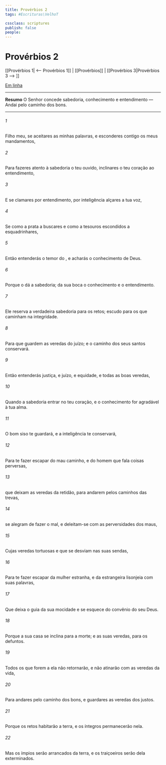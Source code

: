 ```yaml
---
title: Provérbios 2
tags: #Escrituras\VelhoT

cssclass: scriptures
publish: false
people:
---
```


# Provérbios 2
[[Provérbios 1| <-- Provérbios 1]] | [[Provérbios]] | [[Provérbios 3|Provérbios 3 --> ]]

[Em linha](https://churchofjesuschrist.org/study/scriptures/ot/prov/2?lang=por)

---
__Resumo__
O Senhor concede sabedoria, conhecimento e entendimento — Andai pelo caminho dos bons.

---
###### 1 
Filho meu, se aceitares as minhas palavras, e esconderes contigo os meus mandamentos,

###### 2 
Para fazeres atento à sabedoria o teu ouvido,  inclinares o teu coração ao entendimento,

###### 3 
E se clamares por entendimento,  por inteligência alçares a tua voz,

###### 4 
Se como a prata a buscares e como a tesouros escondidos a esquadrinhares,

###### 5 
Então entenderás o temor do , e acharás o conhecimento de Deus.

###### 6 
Porque o   dá a sabedoria; da sua boca  o conhecimento e o entendimento.

###### 7 
Ele reserva a verdadeira sabedoria para os retos; escudo  para os que caminham na integridade.

###### 8 
Para que guardem as veredas do juízo; e  o caminho dos seus santos conservará.

###### 9 
Então entenderás justiça, e juízo, e equidade, e todas as boas veredas,

###### 10 
Quando a sabedoria entrar no teu coração, e o conhecimento for agradável à tua alma.

###### 11 
O bom siso te guardará, e a inteligência te conservará,

###### 12 
Para te fazer escapar do mau caminho, e do homem que fala coisas perversas,

###### 13 
 que deixam as veredas da retidão, para andarem pelos caminhos das trevas,

###### 14 
 se alegram de fazer o mal, e deleitam-se com as perversidades dos maus,

###### 15 
Cujas veredas  tortuosas e que se desviam nas suas sendas,

###### 16 
Para te fazer escapar da mulher estranha, e da estrangeira  lisonjeia com suas palavras,

###### 17 
Que deixa o guia da sua mocidade e se esquece do convênio do seu Deus.

###### 18 
Porque a sua casa se inclina para a morte; e as suas veredas, para os defuntos.

###### 19 
Todos os que forem a ela não retornarão, e não atinarão com as veredas da vida,

###### 20 
Para andares pelo caminho dos bons, e guardares as veredas dos justos.

###### 21 
Porque os retos habitarão a terra, e os íntegros permanecerão nela.

###### 22 
Mas os ímpios serão arrancados da terra, e os traiçoeiros serão dela exterminados.

